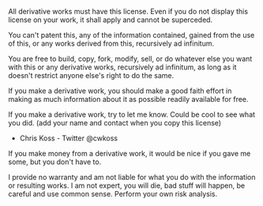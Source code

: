 All derivative works must have this license.  Even if you do not display this license on your work, it shall apply and cannot be superceded.

You can't patent this, any of the information contained, gained from the use of this, or any works derived from this, recursively ad infinitum. 

You are free to build, copy, fork, modify, sell, or do whatever else you want with this or any derivative works, recursively ad infinitum, as long as it doesn't restrict anyone else's right to do the same. 

If you make a derivative work, you should make a good faith effort in making as much information about it as possible readily available for free. 

If you make a derivative work, try to let me know.  Could be cool to see what you did. (add your name and contact when you copy this license)
- Chris Koss - Twitter @cwkoss

If you make money from a derivative work, it would be nice if you gave me some, but you don't have to.

I provide no warranty and am not liable for what you do with the information or resulting works.  I am not expert, you will die, bad stuff will happen, be careful and use common sense. Perform your own risk analysis. 
